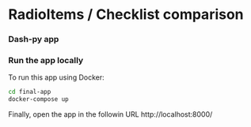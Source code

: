 # RadioItems / Checklist comparison
### Dash-py app 


### Run the app locally

To run this app using Docker:

```bash
cd final-app
docker-compose up
```
Finally, open the app in the followin URL http://localhost:8000/
